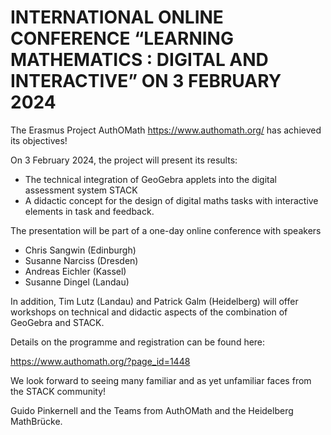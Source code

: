 # INTERNATIONAL ONLINE CONFERENCE “LEARNING MATHEMATICS : DIGITAL AND INTERACTIVE” ON 3 FEBRUARY 2024

The Erasmus Project AuthOMath <https://www.authomath.org/> has achieved its objectives!

On 3 February 2024, the project will present its results:

* The technical integration of GeoGebra applets into the digital assessment system STACK
* A didactic concept for the design of digital maths tasks with interactive elements in task and feedback.

The presentation will be part of a one-day online conference with speakers

* Chris Sangwin (Edinburgh)
* Susanne Narciss (Dresden)
* Andreas Eichler (Kassel)
* Susanne Dingel (Landau)

In addition, Tim Lutz (Landau) and Patrick Galm (Heidelberg) will offer workshops on technical and didactic aspects of the combination of GeoGebra and STACK.

Details on the programme and registration can be found here:

<https://www.authomath.org/?page_id=1448>

We look forward to seeing many familiar and as yet unfamiliar faces from the STACK community!

Guido Pinkernell and the Teams from AuthOMath and the Heidelberg MathBrücke. 